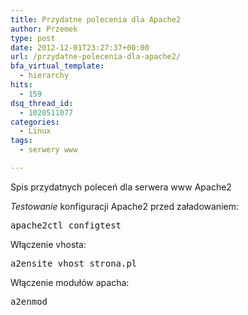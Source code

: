 ```yaml
---
title: Przydatne polecenia dla Apache2
author: Przemek
type: post
date: 2012-12-01T23:27:37+00:00
url: /przydatne-polecenia-dla-apache2/
bfa_virtual_template:
  - hierarchy
hits:
  - 159
dsq_thread_id:
  - 1020511077
categories:
  - Linux
tags:
  - serwery www

---
```

Spis przydatnych poleceń dla serwera www Apache2

<!--more-->

_Testowanie_ konfiguracji Apache2 przed załadowaniem:

<pre class="lang:default highlight:0 decode:true">apache2ctl configtest</pre>

Włączenie vhosta:

<pre class="lang:default highlight:0 decode:true">a2ensite vhost_strona.pl</pre>

Włączenie modułów apacha:

<pre class="lang:default highlight:0 decode:true">a2enmod</pre>

&nbsp;

&nbsp;